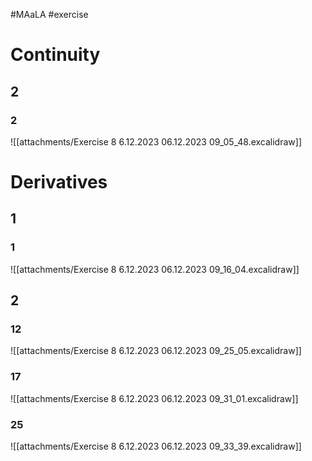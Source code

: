 #MAaLA #exercise 

# Continuity
## 2
### 2
![[attachments/Exercise 8 6.12.2023 06.12.2023 09_05_48.excalidraw]]

# Derivatives
## 1
### 1
![[attachments/Exercise 8 6.12.2023 06.12.2023 09_16_04.excalidraw]]

## 2
### 12
![[attachments/Exercise 8 6.12.2023 06.12.2023 09_25_05.excalidraw]]

### 17
![[attachments/Exercise 8 6.12.2023 06.12.2023 09_31_01.excalidraw]]

### 25
![[attachments/Exercise 8 6.12.2023 06.12.2023 09_33_39.excalidraw]]